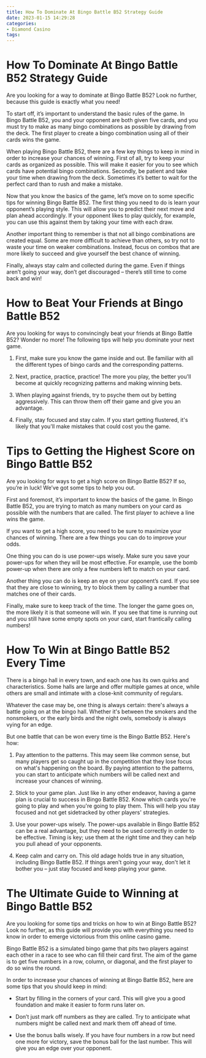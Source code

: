 ```yaml
---
title: How To Dominate At Bingo Battle B52 Strategy Guide 
date: 2023-01-15 14:29:28
categories:
- Diamond Casino
tags:
---
```



#  How To Dominate At Bingo Battle B52 Strategy Guide 

Are you looking for a way to dominate at Bingo Battle B52? Look no further, because this guide is exactly what you need!

To start off, it’s important to understand the basic rules of the game. In Bingo Battle B52, you and your opponent are both given five cards, and you must try to make as many bingo combinations as possible by drawing from the deck. The first player to create a bingo combination using all of their cards wins the game.

When playing Bingo Battle B52, there are a few key things to keep in mind in order to increase your chances of winning. First of all, try to keep your cards as organized as possible. This will make it easier for you to see which cards have potential bingo combinations. Secondly, be patient and take your time when drawing from the deck. Sometimes it’s better to wait for the perfect card than to rush and make a mistake.

Now that you know the basics of the game, let’s move on to some specific tips for winning Bingo Battle B52. The first thing you need to do is learn your opponent’s playing style. This will allow you to predict their next move and plan ahead accordingly. If your opponent likes to play quickly, for example, you can use this against them by taking your time with each draw.

Another important thing to remember is that not all bingo combinations are created equal. Some are more difficult to achieve than others, so try not to waste your time on weaker combinations. Instead, focus on combos that are more likely to succeed and give yourself the best chance of winning.

Finally, always stay calm and collected during the game. Even if things aren’t going your way, don’t get discouraged – there’s still time to come back and win!

#  How to Beat Your Friends at Bingo Battle B52 

Are you looking for ways to convincingly beat your friends at Bingo Battle B52? Wonder no more! The following tips will help you dominate your next game.

1. First, make sure you know the game inside and out. Be familiar with all the different types of bingo cards and the corresponding patterns.

2. Next, practice, practice, practice! The more you play, the better you'll become at quickly recognizing patterns and making winning bets.

3. When playing against friends, try to psyche them out by betting aggressively. This can throw them off their game and give you an advantage.

4. Finally, stay focused and stay calm. If you start getting flustered, it's likely that you'll make mistakes that could cost you the game.

#  Tips to Getting the Highest Score on Bingo Battle B52 

Are you looking for ways to get a high score on Bingo Battle B52? If so, you’re in luck! We’ve got some tips to help you out.

First and foremost, it’s important to know the basics of the game. In Bingo Battle B52, you are trying to match as many numbers on your card as possible with the numbers that are called. The first player to achieve a line wins the game.

If you want to get a high score, you need to be sure to maximize your chances of winning. There are a few things you can do to improve your odds.

One thing you can do is use power-ups wisely. Make sure you save your power-ups for when they will be most effective. For example, use the bomb power-up when there are only a few numbers left to match on your card.

Another thing you can do is keep an eye on your opponent’s card. If you see that they are close to winning, try to block them by calling a number that matches one of their cards.

Finally, make sure to keep track of the time. The longer the game goes on, the more likely it is that someone will win. If you see that time is running out and you still have some empty spots on your card, start frantically calling numbers!

#  How To Win at Bingo Battle B52 Every Time 

There is a bingo hall in every town, and each one has its own quirks and characteristics. Some halls are large and offer multiple games at once, while others are small and intimate with a close-knit community of regulars.

Whatever the case may be, one thing is always certain: there's always a battle going on at the bingo hall. Whether it's between the smokers and the nonsmokers, or the early birds and the night owls, somebody is always vying for an edge.

But one battle that can be won every time is the Bingo Battle B52. Here's how:

1) Pay attention to the patterns. This may seem like common sense, but many players get so caught up in the competition that they lose focus on what's happening on the board. By paying attention to the patterns, you can start to anticipate which numbers will be called next and increase your chances of winning.

2) Stick to your game plan. Just like in any other endeavor, having a game plan is crucial to success in Bingo Battle B52. Know which cards you're going to play and when you're going to play them. This will help you stay focused and not get sidetracked by other players' strategies.

3) Use your power-ups wisely. The power-ups available in Bingo Battle B52 can be a real advantage, but they need to be used correctly in order to be effective. Timing is key; use them at the right time and they can help you pull ahead of your opponents.

4) Keep calm and carry on. This old adage holds true in any situation, including Bingo Battle B52. If things aren't going your way, don't let it bother you – just stay focused and keep playing your game.

#  The Ultimate Guide to Winning at Bingo Battle B52

Are you looking for some tips and tricks on how to win at Bingo Battle B52? Look no further, as this guide will provide you with everything you need to know in order to emerge victorious from this online casino game.

Bingo Battle B52 is a simulated bingo game that pits two players against each other in a race to see who can fill their card first. The aim of the game is to get five numbers in a row, column, or diagonal, and the first player to do so wins the round.

In order to increase your chances of winning at Bingo Battle B52, here are some tips that you should keep in mind:

- Start by filling in the corners of your card. This will give you a good foundation and make it easier to form runs later on.

- Don’t just mark off numbers as they are called. Try to anticipate what numbers might be called next and mark them off ahead of time.

- Use the bonus balls wisely. If you have four numbers in a row but need one more for victory, save the bonus ball for the last number. This will give you an edge over your opponent.